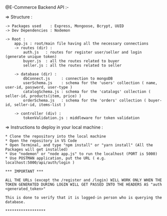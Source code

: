 @E-Commerce Backend API :-

=> Structure :

    -> Packages used    : Express, Mongoose, Bcrypt, UUID
    -> Dev Dependencies : Nodemon

    -> Root :
        app.js : root/main file having all the necessary connections
        -> routes (dir) :
            auth.js   : routes for register user/seller and login (generate unique token)
            buyer.js  : all the routes related to buyer
            seller.js : all the routes related to seller
        
        -> database (dir) :
            dbConnect.js     : connection to mongoDB
            userSchema.js    : schema for the 'users' collection ( name, user-id, password, user-type )
            catalogSchema.js : schema for the 'catalogs' collection ( seller-id, products(item, price) )
            orderSchema.js   : schema for the 'orders' collection ( buyer-id, seller-id, items-list )

        -> controller (div) :
            tokenValidation.js : middleware for token validation


=> Instructions to deploy in your local machine :

    * Clone the repository into the local machine
    * Open the repository in VS Code
    * Open Terminal, and type "npm install" or "yarn install" (All the Packages will get installed)
    * Use "nodemon" or "node app.js" to run the localhost (PORT is 5000)
    * Use POSTMAN application, put the URL ( e.g. localhost:5000/api/auth/login )
    
    *** IMPORTANT ***
    
    ALL THE URLs (except the /register and /login) WILL WORK ONLY WHEN THE TOKEN GENERATED DURING LOGIN WILL GET PASSED INTO THE HEADERS AS "auth <generated_token>"

    This is done to verify that it is logged-in person who is querying the database.
    
    ******************

